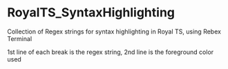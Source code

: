 # RoyalTS_SyntaxHighlighting
 Collection of Regex strings for syntax highlighting in Royal TS, using Rebex Terminal

1st line of each break is the regex string, 2nd line is the foreground color used